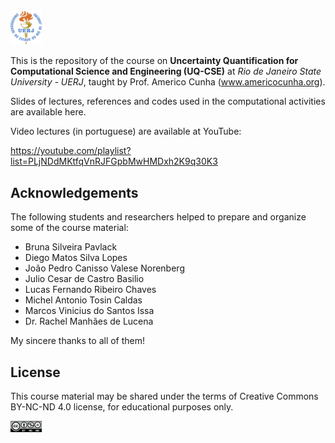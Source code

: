 <img src="logos/uerj_logo_cor.png" width="10%">

This is the repository of the course on **Uncertainty Quantification for Computational Science and Engineering (UQ-CSE)** at *Rio de Janeiro State University - UERJ*, taught by Prof. Americo Cunha (www.americocunha.org). 

Slides of lectures, references and codes used in the computational activities are available here.

Video lectures (in portuguese) are available at YouTube:

https://youtube.com/playlist?list=PLjNDdMKtfqVnRJFGpbMwHMDxh2K9q30K3

## Acknowledgements

The following students and researchers helped to prepare and organize some of the course material:
* Bruna Silveira Pavlack
* Diego Matos Silva Lopes
* João Pedro Canisso Valese Norenberg
* Julio Cesar de Castro Basilio
* Lucas Fernando Ribeiro Chaves
* Michel Antonio Tosin Caldas
* Marcos Vinicius do Santos Issa
* Dr. Rachel Manhães de Lucena

My sincere thanks to all of them!

## License

This course material may be shared under the terms of Creative Commons BY-NC-ND 4.0 license, for educational purposes only.

<img src="logos/CC-BY-NC-ND-40.png" width="10%">
